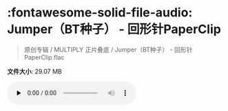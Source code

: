 # :fontawesome-solid-file-audio: Jumper（BT种子） - 回形针PaperClip

> 原创专辑 / MULTIPLY 正片叠底 / Jumper（BT种子） - 回形针PaperClip.flac

**文件大小**: 29.07 MB

<audio preload="none" controls><source src="https://file.hsyhx.top/原创专辑/MULTIPLY_正片叠底/Jumper（BT种子） - 回形针PaperClip.flac" type="audio/mpeg">您的浏览器不支持此音频格式</audio>